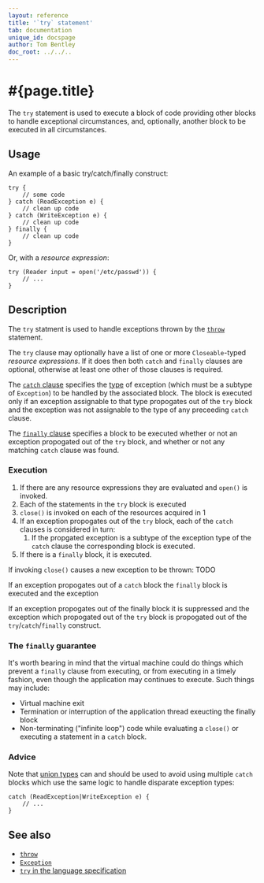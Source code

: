 ```yaml
---
layout: reference
title: '`try` statement'
tab: documentation
unique_id: docspage
author: Tom Bentley
doc_root: ../../..
---
```


# #{page.title}

The `try` statement is used to execute a block of code providing other 
blocks to handle exceptional circumstances, and, optionally, another block
to be executed in all circumstances.

## Usage 

An example of a basic try/catch/finally construct:

<!-- check:none -->
    try {
        // some code
    } catch (ReadException e) {
        // clean up code
    } catch (WriteException e) {
        // clean up code
    } finally {
        // clean up code
    }
    
Or, with a *resource expression*:

    try (Reader input = open('/etc/passwd')) {
        // ...
    }

## Description

The `try` statment is used to handle exceptions thrown by the 
[`throw`](../throw) statement.

The `try` clause may optionally have a list of one or more `Closeable`-typed 
*resource expressions*. If it does then both `catch` and `finally` clauses 
are optional, otherwise at least one other of those clauses is required.

The [`catch` clause](../catch) specifies the [type](../../structure/type) 
of exception (which must be a subtype of `Exception`) to be handled 
by the associated block. The block is executed only if an exception 
assignable to that type propogates out of the `try` block and the exception 
was not assignable to the type of any preceeding `catch` clause.

The [`finally` clause](../finally) specifies a block to be executed whether or not 
an exception propogated out of the `try` block, and whether or not any matching 
`catch` clause was found.

### Execution

1. If there are any resource expressions they are evaluated and `open()` is invoked.
2. Each of the statements in the `try` block is executed
3. `close()` is invoked on each of the resources acquired in 1
4. If an exception propogates out of the `try` block, each of the
   `catch` clauses is considered in turn:
    1. If the propgated exception is a subtype of the exception type of 
        the `catch` clause the corresponding block is executed.
5. If there is a `finally` block, it is executed. 

If invoking `close()` causes a new exception to be thrown: TODO

If an exception propogates out of a `catch` block the `finally` block is executed and the exception

If an exception propogates out of the finally block it is suppressed and the exception which 
propogated out of the `try` block is propogated out of the `try`/`catch`/`finally` construct. 

### The `finally` guarantee

It's worth bearing in mind that the virtual machine could do things
which prevent a `finally` clause from executing, or from executing 
in a timely fashion, even though the application may continues to 
execute. Such things may include:

* Virtual machine exit
* Termination or interruption of the application thread exeucting the 
  finally block
* Non-terminating ("infinite loop") code while evaluating a `close()` or 
  executing a statement in a `catch` block.

### Advice

Note that [union types](../../structure/type#union_types) can 
and should be used to avoid using multiple `catch` blocks which use the 
same logic to handle disparate exception types:

    catch (ReadException|WriteException e) {
        // ...
    }

## See also

* [`throw`](../throw)
* [`Exception`](#{site.urls.apidoc_current}/Exception.type.html)
* [`try` in the language specification](#{site.urls.spec_current}#trycatchfinally)

